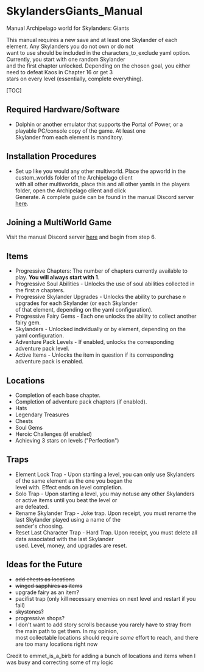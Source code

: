 # SkylandersGiants_Manual
Manual Archipelago world for Skylanders: Giants

This manual requires a new save and at least one Skylander of each element. Any Skylanders you do not own or do not\
want to use should be included in the characters_to_exclude yaml option. Currently, you start with one random Skylander\
and the first chapter unlocked. Depending on the chosen goal, you either need to defeat Kaos in Chapter 16 or get 3\
stars on every level (essentially, complete everything). 

[TOC]

## Required Hardware/Software

- Dolphin or another emulator that supports the Portal of Power, or a playable PC/console copy of the game. At least one\
Skylander from each element is manditory.

## Installation Procedures

- Set up like you would any other multiworld. Place the apworld in the custom_worlds folder of the Archipelago client\
with all other multiworlds, place this and all other yamls in the players folder, open the Archipelago client and click\
Generate. A complete guide can be found in the manual Discord server <a href=https://discord.com/channels/1097532591650910289/1163846227570462820/1163846227570462820>here</a>.

## Joining a MultiWorld Game

Visit the manual Discord server <a href=https://discord.com/channels/1097532591650910289/1163846227570462820/1163846227570462820>here</a> and begin from step 6.



## Items
* Progressive Chapters: The number of chapters currently available to play.  **You will always start with 1**.
* Progressive Soul Abilities - Unlocks the use of soul abilities collected in the first *n* chapters.
* Progressive Skylander Upgrades - Unlocks the ability to purchase *n* upgrades for each Skylander (or each Skylander\
of that element, depending on the yaml configuration).
* Progressive Fairy Gems - Each one unlocks the ability to collect another fairy gem. 
* Skylanders - Unlocked individually or by element, depending on the yaml configuration.
* Adventure Pack Levels - If enabled, unlocks the corresponding adventure pack level.
* Active Items - Unlocks the item in question if its corresponding adventure pack is enabled.

## Locations
* Completion of each base chapter.
* Completion of adventure pack chapters (if enabled).
* Hats
* Legendary Treasures
* Chests
* Soul Gems
* Heroic Challenges (if enabled)
* Achieving 3 stars on levels ("Perfection")

## Traps
* Element Lock Trap - Upon starting a level, you can only use Skylanders of the same element as the one you began the\
level with. Effect ends on level completion.
* Solo Trap - Upon starting a level, you may notuse any other Skylanders or active items until you beat the level or\
are defeated. 
* Rename Skylander Trap - Joke trap. Upon receipt, you must rename the last Skylander played using a name of the\
sender's choosing.
* Reset Last Character Trap - Hard Trap. Upon receipt, you must delete all data associated with the last Skylander\
used. Level, money, and upgrades are reset.



## Ideas for the Future
* ~~add chests as locations~~
* ~~winged sapphires as items~~
* upgrade fairy as an item?
* pacifist trap (only kill necessary enemies on next level and restart if you fail)
* ~~skystones?~~
* progressive shops?
* I don't want to add story scrolls because you rarely have to stray from the main path to get them. In my opinion,\
most collectable locations should require *some* effort to reach, and there are too many locations right now

Credit to emmet_is_a_birb for adding a bunch of locations and items when I was busy and correcting some of my logic